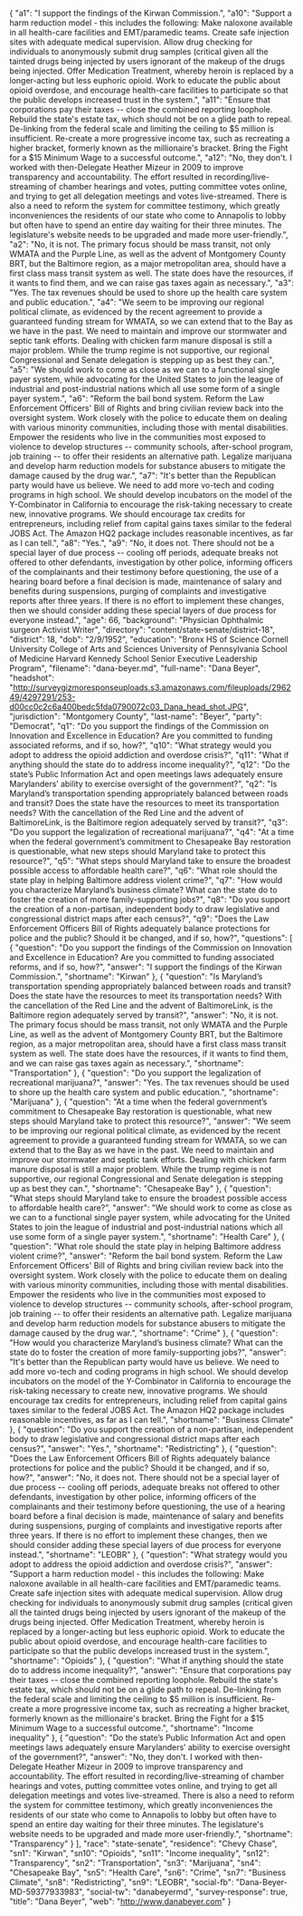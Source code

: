 {
  "a1": "I support the findings of the Kirwan Commission.",
  "a10": "Support a harm reduction model - this includes the following:  Make naloxone available in all health-care facilities and EMT/paramedic teams. Create safe injection sites with adequate medical supervision. Allow drug checking for individuals to anonymously submit drug samples (critical given all the tainted drugs being injected by users ignorant of the makeup of the drugs being injected. Offer Medication Treatment, whereby heroin is replaced by a longer-acting but less euphoric opioid. Work to educate the public about opioid overdose, and encourage health-care facilities to participate so that the public develops increased trust in the system.",
  "a11": "Ensure that corporations pay their taxes -- close the combined reporting loophole. Rebuild the state's estate tax, which should not be on a glide path to repeal. De-linking from the federal scale and limiting the ceiling to $5 million is insufficient. Re-create a more progressive income tax, such as recreating a higher bracket, formerly known as the millionaire's bracket. Bring the Fight for a $15 Minimum Wage to a successful outcome.",
  "a12": "No, they don't. I worked with then-Delegate Heather Mizeur in 2009 to improve transparency and accountability. The effort resulted in recording/live-streaming of chamber hearings and votes, putting committee votes online, and trying to get all delegation meetings and votes live-streamed. There is also a need to reform the system for committee testimony, which greatly inconveniences the residents of our state who  come to Annapolis to lobby but often have to spend an entire day waiting for their three minutes. The legislature's website needs to be upgraded and made more user-friendly.",
  "a2": "No, it is not. The primary focus should be mass transit, not only WMATA and the Purple Line, as well as the advent of Montgomery County BRT, but the Baltimore region, as a major metropolitan area, should have a first class mass transit system as well. The state does have the resources, if it wants to find them, and we can raise gas taxes again as necessary.",
  "a3": "Yes. The tax revenues should be used to shore up the health care system and public education.",
  "a4": "We seem to be improving our regional political climate, as evidenced by the recent agreement to provide a guaranteed funding stream for WMATA, so we can extend that to the Bay as we have in the past. We need to maintain and improve our stormwater and septic tank efforts. Dealing with chicken farm manure disposal is still a major problem.  While the trump regime is not supportive, our regional Congressional and Senate delegation is stepping  up as best they can.",
  "a5": "We should work to come as close as we can to a functional single payer system, while advocating for the United States to join the league of industrial and post-industrial nations which all use some form of a single payer system.",
  "a6": "Reform the bail bond system. Reform the Law Enforcement Officers' Bill of Rights and bring civilian review back into the oversight system. Work closely with the police to educate them on dealing with various minority communities, including those with mental disabilities. Empower the residents who live in the communities most exposed to violence to develop structures -- community schools, after-school program, job training -- to offer their residents an alternative path. Legalize marijuana and develop harm reduction models for substance abusers to mitigate the damage caused by the drug war.",
  "a7": "It's better than the Republican party would have us believe.  We need to add more vo-tech and coding programs in high school. We should develop incubators on the model of the Y-Combinator in California to encourage the risk-taking necessary to create new, innovative programs. We should encourage tax credits for entrepreneurs, including relief from capital gains taxes similar to the federal JOBS Act. The Amazon HQ2 package includes reasonable incentives, as far as I can tell.",
  "a8": "Yes.",
  "a9": "No, it does not. There should not be a special layer of due process -- cooling off periods, adequate breaks not offered to other defendants, investigation by other police, informing officers of the complainants and their testimony before questioning, the use of a hearing board before a final decision is made, maintenance of salary and benefits during suspensions, purging of complaints and investigative reports after three years. If there is no effort to implement these changes, then we should consider adding these special layers of due process for everyone instead.",
  "age": 66,
  "background": "Physician Ophthalmic surgeon Activist Writer",
  "directory": "content/state-senate/district-18",
  "district": 18,
  "dob": "2/9/1952",
  "education": "Bronx HS of Science Cornell University College of Arts and Sciences University of Pennsylvania School of Medicine Harvard Kennedy School Senior Executive Leadership Program",
  "filename": "dana-beyer.md",
  "full-name": "Dana Beyer",
  "headshot": "http://surveygizmoresponseuploads.s3.amazonaws.com/fileuploads/296249/4297291/253-d00cc0c2c6a400bedc5fda0790072c03_Dana_head_shot.JPG",
  "jurisdiction": "Montgomery County",
  "last-name": "Beyer",
  "party": "Democrat",
  "q1": "Do you support the findings of the Commission on Innovation and Excellence in Education? Are you committed to funding associated reforms, and if so, how?",
  "q10": "What strategy would you adopt to address the opioid addiction and overdose crisis?",
  "q11": "What if anything should the state do to address income inequality?",
  "q12": "Do the state’s Public Information Act and open meetings laws adequately ensure Marylanders’ ability to exercise oversight of the government?",
  "q2": "Is Maryland’s transportation spending appropriately balanced between roads and transit? Does the state have the resources to meet its transportation needs? With the cancellation of the Red Line and the advent of BaltimoreLink, is the Baltimore region adequately served by transit?",
  "q3": "Do you support the legalization of recreational marijuana?",
  "q4": "At a time when the federal government’s commitment to Chesapeake Bay restoration is questionable, what new steps should Maryland take to protect this resource?",
  "q5": "What steps should Maryland take to ensure the broadest possible access to affordable health care?",
  "q6": "What role should the state play in helping Baltimore address violent crime?",
  "q7": "How would you characterize Maryland’s business climate? What can the state do to foster the creation of more family-supporting jobs?",
  "q8": "Do you support the creation of a non-partisan, independent body to draw legislative and congressional district maps after each census?",
  "q9": "Does the Law Enforcement Officers Bill of Rights adequately balance protections for police and the public? Should it be changed, and if so, how?",
  "questions": [
    {
      "question": "Do you support the findings of the Commission on Innovation and Excellence in Education? Are you committed to funding associated reforms, and if so, how?",
      "answer": "I support the findings of the Kirwan Commission.",
      "shortname": "Kirwan"
    },
    {
      "question": "Is Maryland’s transportation spending appropriately balanced between roads and transit? Does the state have the resources to meet its transportation needs? With the cancellation of the Red Line and the advent of BaltimoreLink, is the Baltimore region adequately served by transit?",
      "answer": "No, it is not. The primary focus should be mass transit, not only WMATA and the Purple Line, as well as the advent of Montgomery County BRT, but the Baltimore region, as a major metropolitan area, should have a first class mass transit system as well. The state does have the resources, if it wants to find them, and we can raise gas taxes again as necessary.",
      "shortname": "Transportation"
    },
    {
      "question": "Do you support the legalization of recreational marijuana?",
      "answer": "Yes. The tax revenues should be used to shore up the health care system and public education.",
      "shortname": "Marijuana"
    },
    {
      "question": "At a time when the federal government’s commitment to Chesapeake Bay restoration is questionable, what new steps should Maryland take to protect this resource?",
      "answer": "We seem to be improving our regional political climate, as evidenced by the recent agreement to provide a guaranteed funding stream for WMATA, so we can extend that to the Bay as we have in the past. We need to maintain and improve our stormwater and septic tank efforts. Dealing with chicken farm manure disposal is still a major problem.  While the trump regime is not supportive, our regional Congressional and Senate delegation is stepping  up as best they can.",
      "shortname": "Chesapeake Bay"
    },
    {
      "question": "What steps should Maryland take to ensure the broadest possible access to affordable health care?",
      "answer": "We should work to come as close as we can to a functional single payer system, while advocating for the United States to join the league of industrial and post-industrial nations which all use some form of a single payer system.",
      "shortname": "Health Care"
    },
    {
      "question": "What role should the state play in helping Baltimore address violent crime?",
      "answer": "Reform the bail bond system. Reform the Law Enforcement Officers' Bill of Rights and bring civilian review back into the oversight system. Work closely with the police to educate them on dealing with various minority communities, including those with mental disabilities. Empower the residents who live in the communities most exposed to violence to develop structures -- community schools, after-school program, job training -- to offer their residents an alternative path. Legalize marijuana and develop harm reduction models for substance abusers to mitigate the damage caused by the drug war.",
      "shortname": "Crime"
    },
    {
      "question": "How would you characterize Maryland’s business climate? What can the state do to foster the creation of more family-supporting jobs?",
      "answer": "It's better than the Republican party would have us believe.  We need to add more vo-tech and coding programs in high school. We should develop incubators on the model of the Y-Combinator in California to encourage the risk-taking necessary to create new, innovative programs. We should encourage tax credits for entrepreneurs, including relief from capital gains taxes similar to the federal JOBS Act. The Amazon HQ2 package includes reasonable incentives, as far as I can tell.",
      "shortname": "Business Climate"
    },
    {
      "question": "Do you support the creation of a non-partisan, independent body to draw legislative and congressional district maps after each census?",
      "answer": "Yes.",
      "shortname": "Redistricting"
    },
    {
      "question": "Does the Law Enforcement Officers Bill of Rights adequately balance protections for police and the public? Should it be changed, and if so, how?",
      "answer": "No, it does not. There should not be a special layer of due process -- cooling off periods, adequate breaks not offered to other defendants, investigation by other police, informing officers of the complainants and their testimony before questioning, the use of a hearing board before a final decision is made, maintenance of salary and benefits during suspensions, purging of complaints and investigative reports after three years. If there is no effort to implement these changes, then we should consider adding these special layers of due process for everyone instead.",
      "shortname": "LEOBR"
    },
    {
      "question": "What strategy would you adopt to address the opioid addiction and overdose crisis?",
      "answer": "Support a harm reduction model - this includes the following:  Make naloxone available in all health-care facilities and EMT/paramedic teams. Create safe injection sites with adequate medical supervision. Allow drug checking for individuals to anonymously submit drug samples (critical given all the tainted drugs being injected by users ignorant of the makeup of the drugs being injected. Offer Medication Treatment, whereby heroin is replaced by a longer-acting but less euphoric opioid. Work to educate the public about opioid overdose, and encourage health-care facilities to participate so that the public develops increased trust in the system.",
      "shortname": "Opioids"
    },
    {
      "question": "What if anything should the state do to address income inequality?",
      "answer": "Ensure that corporations pay their taxes -- close the combined reporting loophole. Rebuild the state's estate tax, which should not be on a glide path to repeal. De-linking from the federal scale and limiting the ceiling to $5 million is insufficient. Re-create a more progressive income tax, such as recreating a higher bracket, formerly known as the millionaire's bracket. Bring the Fight for a $15 Minimum Wage to a successful outcome.",
      "shortname": "Income inequality"
    },
    {
      "question": "Do the state’s Public Information Act and open meetings laws adequately ensure Marylanders’ ability to exercise oversight of the government?",
      "answer": "No, they don't. I worked with then-Delegate Heather Mizeur in 2009 to improve transparency and accountability. The effort resulted in recording/live-streaming of chamber hearings and votes, putting committee votes online, and trying to get all delegation meetings and votes live-streamed. There is also a need to reform the system for committee testimony, which greatly inconveniences the residents of our state who  come to Annapolis to lobby but often have to spend an entire day waiting for their three minutes. The legislature's website needs to be upgraded and made more user-friendly.",
      "shortname": "Transparency"
    }
  ],
  "race": "state-senate",
  "residence": "Chevy Chase",
  "sn1": "Kirwan",
  "sn10": "Opioids",
  "sn11": "Income inequality",
  "sn12": "Transparency",
  "sn2": "Transportation",
  "sn3": "Marijuana",
  "sn4": "Chesapeake Bay",
  "sn5": "Health Care",
  "sn6": "Crime",
  "sn7": "Business Climate",
  "sn8": "Redistricting",
  "sn9": "LEOBR",
  "social-fb": "Dana-Beyer-MD-59377933983",
  "social-tw": "danabeyermd",
  "survey-response": true,
  "title": "Dana Beyer",
  "web": "http://www.danabeyer.com"
}
